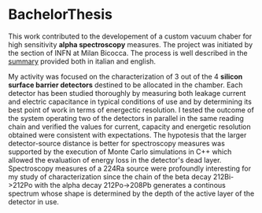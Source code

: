 # BachelorThesis
This work contributed to the developement of a custom vacuum chaber for high sensitivity **alpha spectroscopy** measures. The project was initiated by the section of INFN at Milan Bicocca. The process is well described in the [summary](Thesis_summary.pdf) provided both in italian and english.

My activity was focused on the characterization of 3 out of the 4 **silicon surface barrier detectors** destined to be allocated in the chamber. Each detector has been studied thoroughly by measuring both leakage current and electric capacitance in typical conditions of use and by determining its best point of work in terms of energectic resolution.
I tested the outcome of the system operating two of the detectors in parallel in the same reading chain and verified the values for current, capacity and energetic resolution obtained were consistent with expectations.
The hypotesis that the larger detector-source distance is better for spectroscopy measures was supported by the execution of Monte Carlo simulations in C++ which allowed the evaluation of energy loss in the detector's dead layer.
Spectroscopy measures of a 224Ra source were profoundly interesting for my study of characterization since the chain of the beta decay 212Bi->212Po with the alpha decay 212Po->208Pb generates a continous spectrum whose shape is determined by the depth of the active layer of the detector in use.
